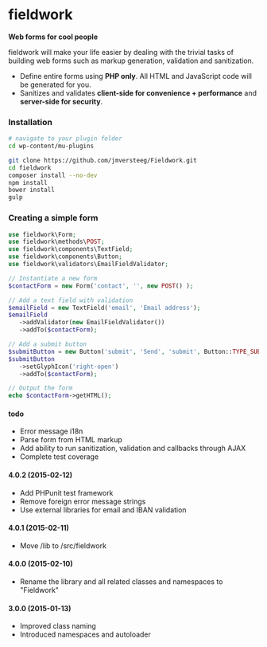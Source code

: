 fieldwork
===========
**Web forms for cool people**

fieldwork will make your life easier by dealing with the trivial tasks of building web forms such as markup generation, validation and sanitization.

 - Define entire forms using **PHP only**. All HTML and JavaScript code will be generated for you.
 - Sanitizes and validates **client-side for convenience + performance** and **server-side for security**.

### Installation

```bash
# navigate to your plugin folder
cd wp-content/mu-plugins

git clone https://github.com/jmversteeg/Fieldwork.git
cd fieldwork
composer install --no-dev
npm install
bower install
gulp
```

### Creating a simple form

```php
use fieldwork\Form;
use fieldwork\methods\POST;
use fieldwork\components\TextField;
use fieldwork\components\Button;
use fieldwork\validators\EmailFieldValidator;

// Instantiate a new form
$contactForm = new Form('contact', '', new POST() );

// Add a text field with validation
$emailField = new TextField('email', 'Email address');
$emailField
   ->addValidator(new EmailFieldValidator())
   ->addTo($contactForm);

// Add a submit button
$submitButton = new Button('submit', 'Send', 'submit', Button::TYPE_SUBMIT);
$submitButton
   ->setGlyphIcon('right-open')
   ->addTo($contactForm);

// Output the form
echo $contactForm->getHTML();
```

#### todo

 - Error message i18n
 - Parse form from HTML markup
 - Add ability to run sanitization, validation and callbacks through AJAX
 - Complete test coverage

#### 4.0.2 (2015-02-12)
 - Add PHPunit test framework
 - Remove foreign error message strings
 - Use external libraries for email and IBAN validation

#### 4.0.1 (2015-02-11)
 - Move /lib to /src/fieldwork

#### 4.0.0 (2015-02-10)
 - Rename the library and all related classes and namespaces to "Fieldwork"

#### 3.0.0 (2015-01-13)

 - Improved class naming
 - Introduced namespaces and autoloader

